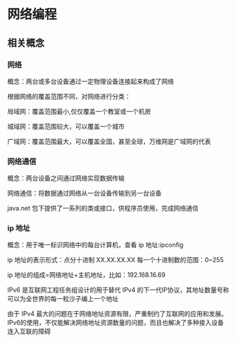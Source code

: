 # 网络编程

## 相关概念

### 网络

概念：两台或多台设备通过一定物理设备连接起来构成了网络

根据网络的覆盖范围不同，对网络进行分类：

局域网：覆盖范围最小,仅仅覆盖一个教室或一个机房

城域网：覆盖范围较大，可以覆盖一个城市

广域网：覆盖范围最大，可以覆盖全国，甚至全球，万维网是广域网的代表

### 网络通信

概念：两台设备之间通过网络实现数据传输

网络通信：将数据通过网络从一台设备传输到另一台设备

java.net 包下提供了一系列的类或接口，供程序员使用，完成网络通信

### ip 地址

概念：用于唯一标识网络中的每台计算机，查看 ip 地址:ipconfig

ip 地址的表示形式：点分十进制 XX.XX.XX.XX 每一个十进制数的范围：0~255

ip 地址的组成=网络地址+主机地址，比如：192.168.16.69

IPv6 是互联网工程任务组设计的用于替代 IPv4 的下一代IP协议，其地址数量号称可以为全世界的每一粒沙子编上一个地址

由于 IPv4 最大的问题在于网络地址资源有限，严重制约了互联网的应用和发展。IPv6的使用，不仅能解决网络地址资源数量的问题，而且也解决了多种接入设备连入互联的障碍

